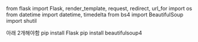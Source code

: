 from flask import Flask, render_template, request, redirect, url_for
import os
from datetime import datetime, timedelta
from bs4 import BeautifulSoup
import shutil


아래 2개해야함
pip install Flask
pip install beautifulsoup4
